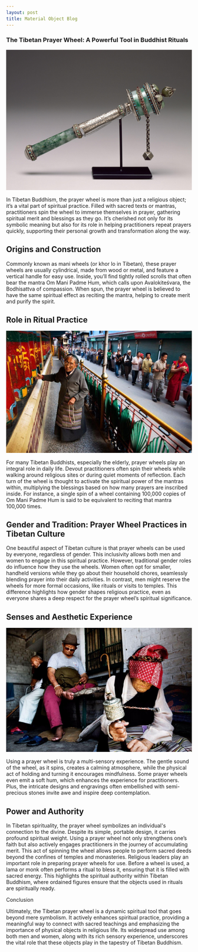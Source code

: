 ```yaml
---
layout: post
title: Material Object Blog
---
```


### The Tibetan Prayer Wheel: A Powerful Tool in Buddhist Rituals

![image](https://raw.githubusercontent.com/simscondones/Blog-Assignment/refs/heads/master/assets/Tibetan-PortablePrayerWheel-17th-18th%20century.jpg)

In Tibetan Buddhism, the prayer wheel is more than just a religious object; it’s a vital part of spiritual practice. Filled with sacred texts or mantras, practitioners spin the wheel to immerse themselves in prayer, gathering spiritual merit and blessings as they go. It’s cherished not only for its symbolic meaning but also for its role in helping practitioners repeat prayers quickly, supporting their personal growth and transformation along the way.

## Origins and Construction

Commonly known as mani wheels (or khor lo in Tibetan), these prayer wheels are usually cylindrical, made from wood or metal, and feature a vertical handle for easy use. Inside, you’ll find tightly rolled scrolls that often bear the mantra Om Mani Padme Hum, which calls upon Avalokiteśvara, the Bodhisattva of compassion. When spun, the prayer wheel is believed to have the same spiritual effect as reciting the mantra, helping to create merit and purify the spirit.

## Role in Ritual Practice

![image](https://raw.githubusercontent.com/simscondones/Blog-Assignment/refs/heads/master/assets/Detail_of_Dirven-ElderlyTibetanwoman-2008.jpg)

For many Tibetan Buddhists, especially the elderly, prayer wheels play an integral role in daily life. Devout practitioners often spin their wheels while walking around religious sites or during quiet moments of reflection. Each turn of the wheel is thought to activate the spiritual power of the mantras within, multiplying the blessings based on how many prayers are inscribed inside. For instance, a single spin of a wheel containing 100,000 copies of Om Mani Padme Hum is said to be equivalent to reciting that mantra 100,000 times.

## Gender and Tradition: Prayer Wheel Practices in Tibetan Culture

One beautiful aspect of Tibetan culture is that prayer wheels can be used by everyone, regardless of gender. This inclusivity allows both men and women to engage in this spiritual practice. However, traditional gender roles do influence how they use the wheels. Women often opt for smaller, handheld versions while they go about their household chores, seamlessly blending prayer into their daily activities. In contrast, men might reserve the wheels for more formal occasions, like rituals or visits to temples. This difference highlights how gender shapes religious practice, even as everyone shares a deep respect for the prayer wheel’s spiritual significance.

## Senses and Aesthetic Experience

![image](https://raw.githubusercontent.com/simscondones/Blog-Assignment/refs/heads/master/assets/Dirven-ElderlyTibetanwoman-2008.jpg)

Using a prayer wheel is truly a multi-sensory experience. The gentle sound of the wheel, as it spins, creates a calming atmosphere, while the physical act of holding and turning it encourages mindfulness. Some prayer wheels even emit a soft hum, which enhances the experience for practitioners. Plus, the intricate designs and engravings often embellished with semi-precious stones invite awe and inspire deep contemplation.

## Power and Authority

In Tibetan spirituality, the prayer wheel symbolizes an individual's connection to the divine. Despite its simple, portable design, it carries profound spiritual weight. Using a prayer wheel not only strengthens one’s faith but also actively engages practitioners in the journey of accumulating merit. This act of spinning the wheel allows people to perform sacred deeds beyond the confines of temples and monasteries. Religious leaders play an important role in preparing prayer wheels for use. Before a wheel is used, a lama or monk often performs a ritual to bless it, ensuring that it is filled with sacred energy. This highlights the spiritual authority within Tibetan Buddhism, where ordained figures ensure that the objects used in rituals are spiritually ready.

Conclusion

Ultimately, the Tibetan prayer wheel is a dynamic spiritual tool that goes beyond mere symbolism. It actively enhances spiritual practice, providing a meaningful way to connect with sacred teachings and emphasizing the importance of physical objects in religious life. Its widespread use among both men and women, along with its rich sensory experience, underscores the vital role that these objects play in the tapestry of Tibetan Buddhism.
